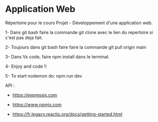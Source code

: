 # Application Web
Répertoire pour le cours Projet - Développement d'une application web.

1- Dans git bash faire la commande git clone avec le lien du repertoire si c'est pas deja fait.

2- Toujours dans git bash faire faire la commande git pull origin main 

3- Dans Vs code, faire npm install dans le terminal.

4- Enjoy and code !! 

5- To start nodemon do: npm run dev

API :

- https://expressjs.com

- https://www.npmjs.com 

- https://fr.legacy.reactjs.org/docs/getting-started.html 
